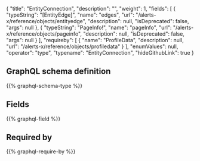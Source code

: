 {
  "title": "EntityConnection",
  "description": "",
  "weight": 1,
  "fields": [
    {
      "typeString": "[EntityEdge]",
      "name": "edges",
      "url": "/alerts-x/reference/objects/entityedge",
      "description": null,
      "isDeprecated": false,
      "args": null
    },
    {
      "typeString": "PageInfo!",
      "name": "pageInfo",
      "url": "/alerts-x/reference/objects/pageinfo",
      "description": null,
      "isDeprecated": false,
      "args": null
    }
  ],
  "requireby": [
    {
      "name": "ProfileData",
      "description": null,
      "url": "/alerts-x/reference/objects/profiledata"
    }
  ],
  "enumValues": null,
  "operator": "type",
  "typename": "EntityConnection",
  "hideGithubLink": true
}
## GraphQL schema definition

{{% graphql-schema-type %}}

## Fields

{{% graphql-field %}}

## Required by

{{% graphql-require-by %}}
